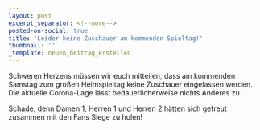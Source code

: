 ```yaml
---
layout: post
excerpt_separator: <!--more-->
posted-on-social: true
title: 'Leider keine Zuschauer am kommenden Spieltag!'
thumbnail: ''
_template: neuen_beitrag_erstellen
---
```


Schweren Herzens müssen wir euch mitteilen, dass am kommenden Samstag zum großen Heimspieltag keine Zuschauer eingelassen werden. Die aktuelle Corona-Lage lässt bedauerlicherweise nichts Anderes zu.

Schade, denn Damen 1, Herren 1 und Herren 2 hätten sich gefreut zusammen mit den Fans Siege zu holen!

